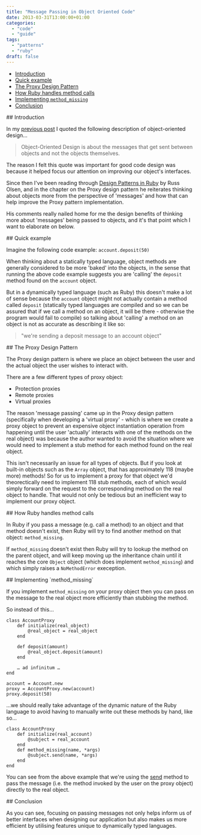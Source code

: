```yaml
---
title: "Message Passing in Object Oriented Code"
date: 2013-03-31T13:00:00+01:00
categories:
  - "code"
  - "guide"
tags:
  - "patterns"
  - "ruby"
draft: false
---
```


- [Introduction](#1)
- [Quick example](#2)
- [The Proxy Design Pattern](#3)
- [How Ruby handles method calls](#4)
- [Implementing `method_missing`](#5)
- [Conclusion](#6)

<div id="1"></div>
## Introduction

In my [previous post](http://www.integralist.co.uk/posts/object-oriented-design/) I quoted the following description of object-oriented design…

> Object-Oriented Design is about the messages that get sent between objects and not the objects themselves.

The reason I felt this quote was important for good code design was because it helped focus our attention on improving our object's interfaces.

Since then I've been reading through [Design Patterns in Ruby](http://designpatternsinruby.com) by Russ Olsen, and in the chapter on the Proxy design pattern he reiterates thinking about objects more from the perspective of 'messages' and how that can help improve the Proxy pattern implementation.

His comments really nailed home for me the design benefits of thinking more about 'messages' being passed to objects, and it's that point which I want to elaborate on below.

<div id="2"></div>
## Quick example

Imagine the following code example: `account.deposit(50)`

When thinking about a statically typed language, object methods are generally considered to be more 'baked' into the objects, in the sense that running the above code example suggests you are 'calling' the `deposit` method found on the `account` object. 

But in a dynamically typed language (such as Ruby) this doesn't make a lot of sense because the `account` object might not actually contain a method called `deposit` (statically typed languages are compiled and so we can be assured that if we call a method on an object, it will be there - otherwise the program would fail to compile) so talking about 'calling' a method on an object is not as accurate as describing it like so: 

> "we're sending a deposit message to an account object"

<div id="3"></div>
## The Proxy Design Pattern

The Proxy design pattern is where we place an object between the user and the actual object the user wishes to interact with.

There are a few different types of proxy object:

- Protection proxies
- Remote proxies
- Virtual proxies

The reason 'message passing' came up in the Proxy design pattern (specifically when developing a 'virtual proxy' - which is where we create a proxy object to prevent an expensive object instantiation operation from happening until the user 'actually' interacts with one of the methods on the real object) was because the author wanted to avoid the situation where we would need to implement a stub method for each method found on the real object. 

This isn't necessarily an issue for all types of objects. But if you look at built-in objects such as the `Array` object, that has approximately 118 (maybe more) methods! So for us to implement a proxy for that object we'd theorectically need to implement 118 stub methods, each of which would simply forward on the request to the corresponding method on the real object to handle. That would not only be tedious but an inefficient way to implement our proxy object.

<div id="4"></div>
## How Ruby handles method calls

In Ruby if you pass a message (e.g. call a method) to an object and that method doesn't exist, then Ruby will try to find another method on that object: `method_missing`. 

If `method_missing` doesn't exist then Ruby will try to lookup the method on the parent object, and will keep moving up the inheritance chain until it reaches the core `Object` object (which does implement `method_missing`) and which simply raises a `NoMethodError` exeception.

<div id="5"></div>
## Implementing `method_missing`

If you implement `method_missing` on your proxy object then you can pass on the message to the real object more efficiently than stubbing the method.

So instead of this…

```
class AccountProxy
    def initialize(real_object)
        @real_object = real_object
    end
    
    def deposit(amount)
        @real_object.deposit(amount)
    end
    
    … ad infinitum … 
end

account = Account.new
proxy = AccountProxy.new(account)
proxy.deposit(50)
```

…we should really take advantage of the dynamic nature of the Ruby language to avoid having to manually write out these methods by hand, like so… 

```
class AccountProxy
    def initialize(real_account)
        @subject = real_account
    end
    def method_missing(name, *args)
        @subject.send(name, *args)
    end
end
```

You can see from the above example that we're using the [send](http://ruby-doc.org/core-2.0/Object.html#method-i-send) method to pass the message (i.e. the method invoked by the user on the proxy object) directly to the real object.

<div id="6"></div>
## Conclusion

As you can see, focusing on passing messages not only helps inform us of better interfaces when designing our application but also makes us more efficient by utilising features unique to dynamically typed languages.
